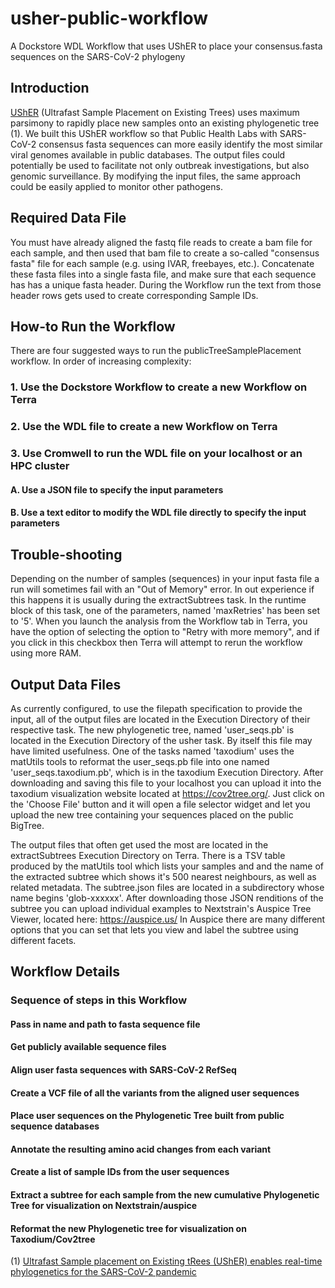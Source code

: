 # usher-public-workflow
A Dockstore WDL Workflow that uses UShER to place your consensus.fasta sequences on the SARS-CoV-2 phylogeny

## Introduction
[UShER](https://github.com/yatisht/usher) (Ultrafast Sample Placement on Existing Trees) uses maximum parsimony to rapidly place new samples onto an existing phylogenetic tree (1).  We built this UShER workflow so that Public Health Labs with SARS-CoV-2 consensus fasta sequences can more easily identify the most similar viral genomes available in public databases.  The output files could potentially be used to facilitate not only outbreak investigations, but also genomic surveillance.  By modifying the input files, the same approach could be easily applied to monitor other pathogens.
## Required Data File
You must have already aligned the fastq file reads to create a bam file for each sample, and then used that bam file to create a so-called "consensus fasta" file for each sample (e.g. using IVAR, freebayes, etc.).  Concatenate these fasta files into a single fasta file, and make sure that each sequence has has a unique fasta header.  During the Workflow run the text from those header rows gets used to create corresponding Sample IDs.
## How-to Run the Workflow
There are four suggested ways to run the publicTreeSamplePlacement workflow.  In order of increasing complexity:
### 1. Use the Dockstore Workflow to create a new Workflow on Terra
### 2. Use the WDL file to create a new Workflow on Terra
### 3. Use Cromwell to run the WDL file on your localhost or an HPC cluster
  #### A. Use a JSON file to specify the input parameters
  #### B. Use a text editor to modify the WDL file directly to specify the input parameters
## Trouble-shooting
Depending on the number of samples (sequences) in your input fasta file a run will sometimes fail with an "Out of Memory" error.  In out experience if this happens it is usually during the extractSubtrees task.  In the runtime block of this task, one of the parameters, named 'maxRetries' has been set to '5'.  When you launch the analysis from the Workflow tab in Terra, you have the option of selecting the option to "Retry with more memory", and if you click in this checkbox then Terra will attempt to rerun the workflow using more RAM.
## Output Data Files
As currently configured, to use the filepath specification to provide the input, all of the output files are located in the Execution Directory of their respective task.  The new phylogenetic tree, named 'user_seqs.pb' is located in the Execution Directory of the usher task.  By itself this file may have limited usefulness.  One of the tasks named 'taxodium' uses the matUtils tools to reformat the user_seqs.pb file into one named 'user_seqs.taxodium.pb', which is in the taxodium Execution Directory.  After downloading and saving this file to your localhost you can upload it into the taxodium visualization website located at https://cov2tree.org/. Just click on the 'Choose File' button and it will open a file selector widget and let you upload the new tree containing your sequences placed on the public BigTree.

The output files that often get used the most are located in the extractSubtrees Execution Directory on Terra.  There is a TSV table produced by the matUtils tool which lists your samples and and the name of the extracted subtree which shows it's 500 nearest neighbours, as well as related metadata.  The subtree.json files are located in a subdirectory whose name begins 'glob-xxxxxx'.  After downloading those JSON renditions of the subtree you can upload individual examples to Nextstrain's Auspice Tree Viewer, located here: https://auspice.us/  In Auspice there are many different options that you can set that lets you view and label the subtree using different facets.

## Workflow Details
### Sequence of steps in this Workflow
#### Pass in name and path to fasta sequence file
#### Get publicly available sequence files
#### Align user fasta sequences with SARS-CoV-2 RefSeq
#### Create a VCF file of all the variants from the aligned user sequences
#### Place user sequences on the Phylogenetic Tree built from public sequence databases
#### Annotate the resulting amino acid changes from each variant
#### Create a list of sample IDs from the user sequences
#### Extract a subtree for each sample from the new cumulative Phylogenetic Tree for visualization on Nextstrain/auspice
#### Reformat the new Phylogenetic tree for visualization on Taxodium/Cov2tree




(1) [Ultrafast Sample placement on Existing tRees (UShER) enables real-time phylogenetics for the SARS-CoV-2 pandemic](https://www.nature.com/articles/s41588-021-00862-7)
